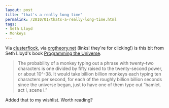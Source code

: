 ```yaml
---
layout: post
title: "that's a really long time"
permalink: /2010/01/thats-a-really-long-time.html
tags: 
- Seth Lloyd
- Monkeys
---
```


Via [clusterflock](http://www.clusterflock.org/2010/01/this-is-going-to-take-a-while.html), via [orgtheory.net](http://orgtheory.wordpress.com/2010/01/22/writing-isnt-easy/) (links! they're for clicking!) is this bit from Seth Lloyd's book [Programming the Universe](http://www.amazon.com/gp/product/1400040922?ie=UTF8&tag=statingtheobviou&linkCode=as2&camp=1789&creative=390957&creativeASIN=1400040922).

> The probability of a monkey typing out a phrase with twenty-two characters is one divided by fifty raised to the twenty-second power, or about 10^-38. It would take billion billion monkeys each typing ten characters per second, for each of the roughly billion billion seconds since the universe began, just to have one of them type out “hamlet. act i, scene i.”

Added that to my wishlist. Worth reading?